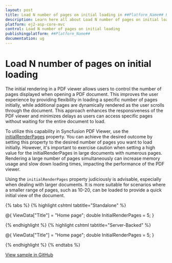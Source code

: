 ```yaml
---
layout: post
title: Load N number of pages on initial loading in ##Platform_Name## Pdfviewer Component
description: Learn here all about Load N number of pages on initial loading in Syncfusion ##Platform_Name## Pdfviewer component of Syncfusion Essential JS 2 and more.
platform: ej2-asp-core-mvc
control: Load N number of pages on initial loading
publishingplatform: ##Platform_Name##
documentation: ug
---
```


# Load N number of pages on initial loading

The initial rendering in a PDF viewer allows users to control the number of pages displayed when opening a PDF document. This improves the user experience by providing flexibility in loading a specific number of pages initially, while additional pages are dynamically rendered as the user scrolls through the document. This approach enhances the responsiveness of the PDF viewer and minimizes delays as users can access specific pages without waiting for the entire document to load.

To utilize this capability in Syncfusion PDF Viewer, use the [initialRenderPages](https://help.syncfusion.com/cr/aspnetcore-js2/syncfusion.ej2.pdfviewer.pdfviewer.html?_ga=2.144520115.723518961.1687236178-1796867613.1686804317#:~:text=value%20is%20null-,InitialRenderPages,-Initially%20renders%20the) property. You can achieve the desired outcome by setting this property to the desired number of pages you want to load initially. However, it's important to exercise caution when setting a high value for the initialRenderPages in large documents with numerous pages. Rendering a large number of pages simultaneously can increase memory usage and slow down loading times, impacting the performance of the PDF viewer.

Using the `initialRenderPages` property judiciously is advisable, especially when dealing with larger documents. It is more suitable for scenarios where a smaller range of pages, such as 10-20, can be loaded to provide a quick initial view of the document.

{% tabs %}
{% highlight cshtml tabtitle="Standalone" %}

@{
    ViewData["Title"] = "Home page";
    double InitialRenderPages = 5;
}

<div class="text-center">
    <ejs-pdfviewer 
        id="pdfviewer" 
        style="height:600px" 
        initialRenderPages="@InitialRenderPages" 
        documentPath="https://cdn.syncfusion.com/content/pdf/pdf-succinctly.pdf">
    </ejs-pdfviewer>
</div>

{% endhighlight %}
{% highlight cshtml tabtitle="Server-Backed" %}

@{
    ViewData["Title"] = "Home page";
    double InitialRenderPages = 5;
}

<div class="text-center">
    <ejs-pdfviewer 
        id="pdfviewer" 
        style="height:600px" 
        serviceUrl="/Index" 
        initialRenderPages="@InitialRenderPages" 
        documentPath="https://cdn.syncfusion.com/content/pdf/pdf-succinctly.pdf">
    </ejs-pdfviewer>
</div>
{% endhighlight %}
{% endtabs %}


[View sample in GitHub](https://github.com/SyncfusionExamples/asp-core-pdf-viewer-examples/tree/master/How%20to/Load%20N%20no%20of%20pages)